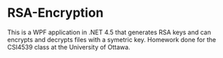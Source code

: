 # RSA-Encryption
This is a WPF application in .NET 4.5 that generates RSA keys and can encrypts and decrypts files with a symetric key.
Homework done for the CSI4539 class at the University of Ottawa.

